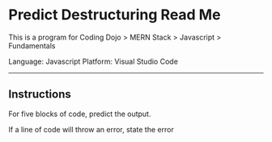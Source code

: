 # Predict Destructuring Read Me

This is a program for Coding Dojo > MERN Stack > Javascript > Fundamentals

Language: Javascript
Platform: Visual Studio Code

--------

## Instructions

For five blocks of code, predict the output.

If a line of code will throw an error, state the error